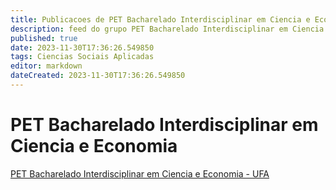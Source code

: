 ```yaml
---
title: Publicacoes de PET Bacharelado Interdisciplinar em Ciencia e Economia - UFA
description: feed do grupo PET Bacharelado Interdisciplinar em Ciencia e Economia - UFA
published: true
date: 2023-11-30T17:36:26.549850
tags: Ciencias Sociais Aplicadas
editor: markdown
dateCreated: 2023-11-30T17:36:26.549850
---
```


# PET Bacharelado Interdisciplinar em Ciencia e Economia
[PET Bacharelado Interdisciplinar em Ciencia e Economia - UFA](/grupo/269PETBachareladoInterdisciplinaremCienciaeEconomiaUFA.md)